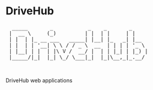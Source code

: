 # DriveHub
<pre>  _____       _           _    _       _     
 |  __ \     (_)         | |  | |     | |    
 | |  | |_ __ ___   _____| |__| |_   _| |__  
 | |  | | '__| \ \ / / _ \  __  | | | | '_ \ 
 | |__| | |  | |\ V /  __/ |  | | |_| | |_) |
 |_____/|_|  |_| \_/ \___|_|  |_|\__,_|_.__/ 
                                             
                                             </pre>
                                             
DriveHub web applications                                    